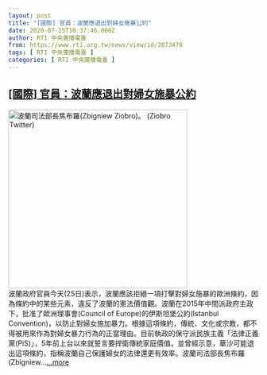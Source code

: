 ```yaml
---
layout: post
title: "[國際] 官員：波蘭應退出對婦女施暴公約"
date: 2020-07-25T10:37:46.000Z
author: RTI 中央廣播電臺
from: https://www.rti.org.tw/news/view/id/2073470
tags: [ RTI 中央廣播電臺 ]
categories: [ RTI 中央廣播電臺 ]
---
```

<!--1595673466000-->
[[國際] 官員：波蘭應退出對婦女施暴公約](https://www.rti.org.tw/news/view/id/2073470)
------

<div>
<img src="https://static.rti.org.tw/assets/thumbnails/2020/07/25/daade8261375f843504586959e480a00.jpg" width="360" alt="波蘭司法部長焦布羅(Zbigniew Ziobro)。 (Ziobro Twitter)" title="波蘭司法部長焦布羅(Zbigniew Ziobro)。 (Ziobro Twitter)"><br>波蘭政府官員今天(25日)表示，波蘭應該拒絕一項打擊對婦女施暴的歐洲條約，因為條約中的某些元素，違反了波蘭的憲法價值觀。波蘭在2015年中間派政府主政下，批准了歐洲理事會(Council of Europe)的伊斯坦堡公約(Istanbul Convention)，以防止對婦女施加暴力。根據這項條約，傳統、文化或宗教，都不得被用來作為對婦女暴力行為的正當理由。目前執政的保守派民族主義「法律正義黨(PiS)」，5年前上台以來就誓言要捍衛傳統家庭價值，並曾經示意，華沙可能退出這項條約，指稱波蘭自己保護婦女的法律還更有效率。波蘭司法部長焦布羅(Zbigniew...<a target="_blank" href="https://www.rti.org.tw/news/view/id/2073470">...more</a>
</div>
